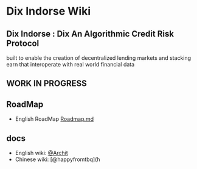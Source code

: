 # Dix Indorse  Wiki

## Dix Indorse :  Dix An Algorithmic Credit Risk Protocol
built to enable the creation of decentralized lending markets and stacking earn that interoperate with real world financial data
## WORK IN PROGRESS


## RoadMap
* English RoadMap [Roadmap.md](https://github.com/dixindorse/tt/blob/master/Dix-Indorse%2BV1.0%2BWhitepaper.pdf) 


## docs
* English wiki: [@Archit](https://github.com/dixindorse/tt/blob/master/Dix-Indorse%2BV1.0%2BWhitepaper.pdf)
* Chinese wiki: [@happyfromtbq](h







